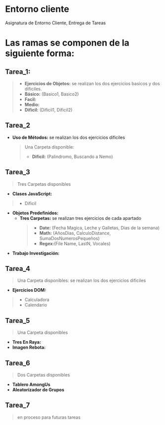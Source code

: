 


# Entorno cliente
Asignatura de Entorno Cliente, Entrega de Tareas

# Las ramas se componen de la siguiente forma:


## Tarea_1:
>- **Ejercicios de Objetos:** se realizan los dos ejercicios basicos y dos dificiles.
>- **Básico:** (Basico1, Basico2)
>- **Facil:**
>-  **Medio:**
>-  **Dificil:** (Dificil1, Dificil2)

## Tarea_2
 - **Uso de Métodos:** se realizan los dos ejercicios dificiles
	 >Una Carpeta disponible:
	 >- **Dificil:** (Palindromo, Buscando a Nemo)

## Tarea_3
>Tres Carpetas disponibles
- **Clases JavaScript:**
>- Dificil
- **Objetos Predefinidos:** 
	- **Tres Carpetas:** se realizan tres ejercicios de cada apartado
		 >- **Date:** (Fecha Magica, Leche y Galletas, Dias de la semana)
		 >- **Math:** (AñosDias, CalculoDistance, SumaDosNumerosPequeños)
		 >- **Regex:**(File Name, LastN,  Vocales)
 - **Trabajo Investigación:**


## Tarea_4
> Una Carpeta disponibles: se realizan los dos ejercicios dificiles
- **Ejercicios DOM:** 
> - Calculadora
> - Calendario

## Tarea_5
> Una Carpeta disponibles
- **Tres En Raya:** 
- **Imagen Rebota:** 

## Tarea_6
> Dos Carpetas disponibles
- **Tablero AmongUs**
- **Aleatorizador de Grupos**
## Tarea_7
>en proceso para futuras tareas
